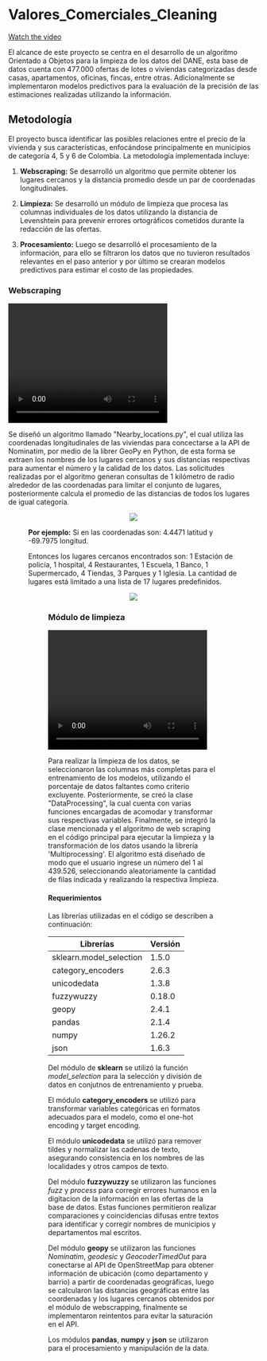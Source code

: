 # Valores_Comerciales_Cleaning

[Watch the video](https://github.com/AlvaroVillamizar/Valores_Comerciales_Cleaning/blob/main/Images/Main_function.mp4)

El alcance de este proyecto se centra en el desarrollo de un algoritmo Orientado a Objetos para la limpieza de los datos del DANE, esta base de datos cuenta con 477.000 ofertas de lotes o viviendas categorizadas desde casas, apartamentos, oficinas, fincas, entre otras. Adicionalmente se implementaron modelos predictivos para la evaluación de la precisión de las estimaciones realizadas utilizando la información.  

## Metodología

El proyecto busca identificar las posibles relaciones entre el precio de la vivienda y sus características, enfocándose principalmente en municipios de categoría 4, 5 y 6 de Colombia. La metodología implementada incluye:

1.	**Webscraping:** Se desarrolló un algoritmo que permite obtener los lugares cercanos y la distancia promedio desde un par de coordenadas longitudinales.

2.	**Limpieza:** Se desarrolló un módulo de limpieza que procesa las columnas individuales de los datos utilizando la distancia de Levenshtein para prevenir errores ortográficos cometidos durante la redacción de las ofertas.

3.	**Procesamiento:** Luego se desarrolló el procesamiento de la información, para ello se filtraron los datos que no tuvieron resultados relevantes en el paso anterior y por último se crearan modelos predictivos para estimar el costo de las propiedades.


### Webscraping

<video width="320" height="240" controls>
  <source src="https://github.com/AlvaroVillamizar/Valores_Comerciales_Cleaning/blob/main/Images/Nearby_Places.mp4" type="video/mp4">
  Your browser does not support the video tag.
</video>

Se diseñó un algoritmo llamado "Nearby_locations.py", el cual utiliza las coordenadas longitudinales de las viviendas para concectarse a la API de Nominatim, por medio de la librer GeoPy en Python, de esta forma se extraen los nombres de los lugares cercanos y sus distancias respectivas para aumentar el número y la calidad de los datos. Las solicitudes realizadas por el algoritmo generan consultas de 1 kilómetro de radio alrededor de las coordenadas para limitar el conjunto de lugares, posteriormente calcula el promedio de las distancias de todos los lugares de igual categoría.

<figure class="image">
<p align="center">
<img src="https://github.com/AlvaroVillamizar/Valores_Comerciales_Cleaning/blob/main/Images/Radio_mapa.png" width="auto" height="auto">

**Por ejemplo:** Si en las coordenadas son: 4.4471 latitud y -69.7975 longitud.

Entonces los lugares cercanos encontrados son: 1 Estación de policía, 1 hospital, 4 Restaurantes, 1 Escuela, 1 Banco, 1 Supermercado, 4 Tiendas, 3 Parques y 1 Iglesia. La cantidad de lugares está limitado a una lista de 17 lugares predefinidos.

<figure class="image">
<p align="center">
<img src="https://github.com/AlvaroVillamizar/Valores_Comerciales_Cleaning/blob/main/Images/Lugares_cercanos_algoritmo.png" width="auto" height="auto">

### Módulo de limpieza

<video width="320" height="240" controls>
  <source src="https://github.com/AlvaroVillamizar/Valores_Comerciales_Cleaning/blob/main/Images/Cleaning_funcs.mp4" type="video/mp4">
  Your browser does not support the video tag.
</video>

Para realizar la limpieza de los datos, se seleccionaron las columnas más completas para el entrenamiento de los modelos, utilizando el porcentaje de datos faltantes como criterio excluyente. Posteriormente, se creó la clase "DataProcessing", la cual cuenta con varias funciones encargadas de acomodar y transformar sus respectivas variables. Finalmente, se integró la clase mencionada y el algoritmo de web scraping en el código principal para ejecutar la limpieza y la transformación de los datos usando la librería 'Multiprocessing'. El algoritmo está diseñado de modo que el usuario ingrese un número del 1 al 439.526, seleccionando aleatoriamente la cantidad de filas indicada y realizando la respectiva limpieza.


#### Requerimientos

Las librerías utilizadas en el código se describen a continuación:

| **Librerías**           | **Versión** |
|-------------------------|---------|
| sklearn.model_selection | 1.5.0   |
| category_encoders       | 2.6.3   |
| unicodedata             | 1.3.8   |
| fuzzywuzzy              | 0.18.0  |
| geopy                   | 2.4.1   |
| pandas                  | 2.1.4   |
| numpy                   | 1.26.2  |
| json                    | 1.6.3   |

Del módulo de **sklearn** se utilizó la función *model_selection* para la selección y división de datos en conjutnos de entrenamiento y prueba.

El módulo **category_encoders** se utilizó para transformar variables categóricas en formatos adecuados para el modelo, como el one-hot encoding y target encoding.

El módulo **unicodedata** se utilizó para remover tildes y normalizar las cadenas de texto, asegurando consistencia en los nombres de las localidades y otros campos de texto.

Del módulo **fuzzywuzzy** se utilizaron las funciones *fuzz* y *process* para corregir errores humanos en la digitacion de la información en las ofertas de la base de datos. Estas funciones permitieron realizar comparaciones y coincidencias difusas entre textos para identificar y corregir nombres de municipios y departamentos mal escritos.

Del módulo **geopy** se utilizaron las funciones *Nominatim*, *geodesic* y *GeocoderTimedOut* para conectarse al API de OpenStreetMap para obtener información de ubicación (como departamento y barrio) a partir de coordenadas geográficas, luego se calcularon las distancias geográficas entre las coordenadas y los lugares cercanos obtenidos por el módulo de webscrapping, finalmente se implementaron reintentos para evitar la saturación en el API.

Los módulos **pandas**, **numpy** y **json** se utilizaron para el procesamiento y manipulación de la data.
